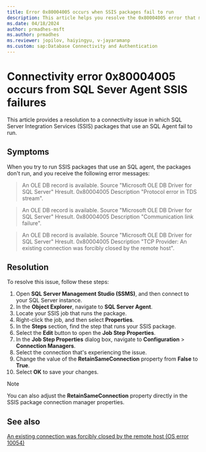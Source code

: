 ```yaml
---
title: Error 0x80004005 occurs when SSIS packages fail to run
description: This article helps you resolve the 0x80004005 error that might arise when you try to run SSIS packages by using the SQL Server Agent.
ms.date: 04/18/2024
author: prmadhes-msft
ms.author: prmadhes
ms.reviewer: jopilov, haiyingyu, v-jayaramanp
ms.custom: sap:Database Connectivity and Authentication
---
```


# Connectivity error 0x80004005 occurs from SQL Sever Agent SSIS failures

This article provides a resolution to a connectivity issue in which SQL Server Integration Services (SSIS) packages that use an SQL Agent fail to run.

## Symptoms

When you try to run SSIS packages that use an SQL agent, the packages don't run, and you receive the following error messages:

> An OLE DB record is available. Source "Microsoft OLE DB Driver for SQL Server" Hresult. 0x80004005 Description "Protocol error in TDS stream".

> An OLE DB record is available. Source "Microsoft OLE DB Driver for SQL Server" Hresult. 0x80004005 Description "Communication link failure".

> An OLE DB record is available. Source "Microsoft OLE DB Driver for SQL Server" Hresult. 0x80004005 Description "TCP Provider: An existing connection was forcibly closed by the remote host".

## Resolution

To resolve this issue, follow these steps:

1. Open **SQL Server Management Studio (SSMS)**, and then connect to your SQL Server instance.
1. In the **Object Explorer**, navigate to **SQL Server Agent**.
1. Locate your SSIS job that runs the package.
1. Right-click the job, and then select **Properties**.
1. In the **Steps** section, find the step that runs your SSIS package.
1. Select the **Edit** button to open the **Job Step Properties**.
1. In the **Job Step Properties** dialog box, navigate to **Configuration** > **Connection Managers**.
1. Select the connection that's experiencing the issue.
1. Change the value of the **RetainSameConnection** property from **False** to **True**.
1. Select **OK** to save your changes.

> [!NOTE]
> You can also adjust the **RetainSameConnection** property directly in the SSIS package connection manager properties.

## See also

[An existing connection was forcibly closed by the remote host (OS error 10054)](tls-exist-connection-closed.md)
